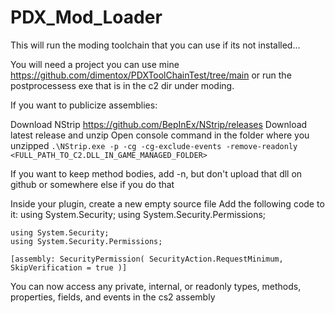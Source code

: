 # PDX_Mod_Loader
This will run the moding toolchain that you can use if its not installed...

You will need a project you can use mine 
https://github.com/dimentox/PDXToolChainTest/tree/main
or  run the postprocessess exe that is in the c2 dir under moding.



If you want to publicize assemblies:

Download NStrip https://github.com/BepInEx/NStrip/releases
Download latest release and unzip
Open console command in the folder where you unzipped
```.\NStrip.exe -p -cg -cg-exclude-events -remove-readonly <FULL_PATH_TO_C2.DLL_IN_GAME_MANAGED_FOLDER>``` 

If you want to keep method bodies, add -n, but don't upload that dll on github or somewhere else if you do that


Inside your plugin, create a new empty source file
Add the following code to it: using System.Security; using System.Security.Permissions;
```
using System.Security;
using System.Security.Permissions;

[assembly: SecurityPermission( SecurityAction.RequestMinimum, SkipVerification = true )]
```


You can now access any private, internal, or readonly types, methods, properties, fields, and events in the cs2 assembly
